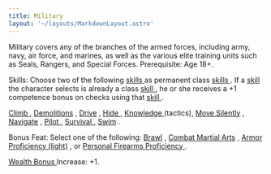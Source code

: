 ```yaml
---
title: Military
layout: '~/layouts/MarkdownLayout.astro'
---
```

Military covers any of the branches of the armed forces, including army, navy,
air force, and marines, as well as the various elite training units such as
Seals, Rangers, and Special Forces. Prerequisite: Age 18+.

Skills: Choose two of the following [ skills ](/modern.d20.srd/skills)
as permanent class [ skills ](/modern.d20.srd/skills) . If a [ skill](/modern.d20.srd/skills) the character selects is already a class [skill ](/modern.d20.srd/skills) , he or she receives a +1 competence
bonus on checks using that [ skill ](/modern.d20.srd/skills) .

[ Climb ](/modern.d20.srd/skills/climb) , [ Demolitions](/modern.d20.srd/skills/demolitions) , [ Drive](/modern.d20.srd/skills/drive) , [ Hide ](/modern.d20.srd/skills/hide) , [Knowledge ](/modern.d20.srd/skills/knowledge) (tactics), [ Move Silently](/modern.d20.srd/skills/move.silently) , [ Navigate](/modern.d20.srd/skills/navigate) , [ Pilot ](/modern.d20.srd/skills/pilot) ,
[ Survival ](/modern.d20.srd/skills/survival) , [ Swim](/modern.d20.srd/skills/swim) .

Bonus Feat: Select one of the following: [ Brawl](/modern.d20.srd/feats/brawl) , [ Combat Martial Arts](/modern.d20.srd/feats/combat.martial.arts) , [ Armor Proficiency (light)](/modern.d20.srd/feats/armor.proficiency.light) , or [ Personal Firearms Proficiency ](/modern.d20.srd/feats/personal.firearms.proficiency) .

[ Wealth Bonus ](/modern.d20.srd/wealth/wealth.bonus) Increase: +1.

